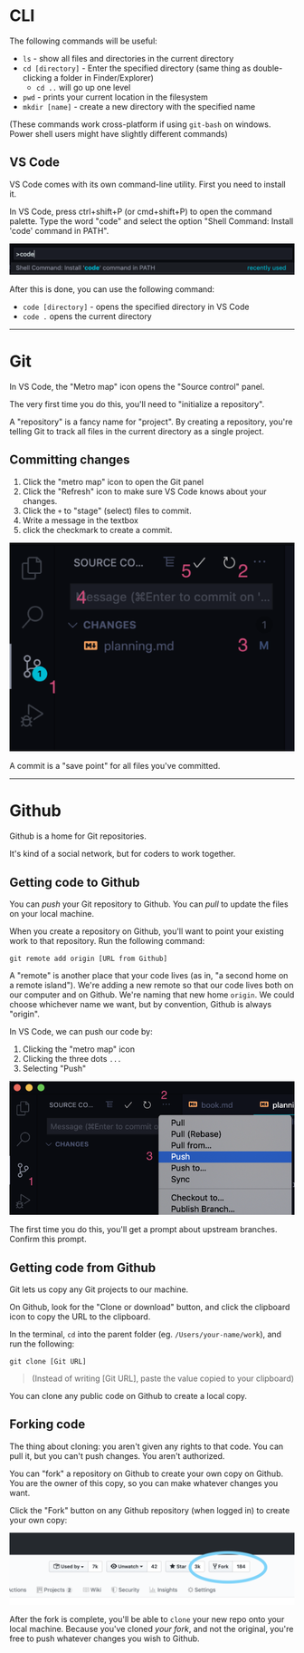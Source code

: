# CLI

The following commands will be useful:

- `ls` - show all files and directories in the current directory
- `cd [directory]` - Enter the specified directory (same thing as double-clicking a folder in Finder/Explorer)
  - `cd ..` will go up one level
- `pwd` - prints your current location in the filesystem
- `mkdir [name]` - create a new directory with the specified name

(These commands work cross-platform if using `git-bash` on windows. Power shell users might have slightly different commands)

## VS Code

VS Code comes with its own command-line utility. First you need to install it.

In VS Code, press ctrl+shift+P (or cmd+shift+P) to open the command palette. Type the word "code" and select the option "Shell Command: Install 'code' command in PATH".

![Code command](./assets/code-command.png)

After this is done, you can use the following command:

- `code [directory]` - opens the specified directory in VS Code
- `code .` opens the current directory

---

# Git

In VS Code, the "Metro map" icon opens the "Source control" panel.

The very first time you do this, you'll need to "initialize a repository".

A "repository" is a fancy name for "project". By creating a repository, you're telling Git to track all files in the current directory as a single project.

## Committing changes

1. Click the "metro map" icon to open the Git panel
2. Click the "Refresh" icon to make sure VS Code knows about your changes.
3. Click the `+` to "stage" (select) files to commit.
4. Write a message in the textbox
5. click the checkmark to create a commit.

![commit](./assets/commit.png)

A commit is a "save point" for all files you've committed.

---

# Github

Github is a home for Git repositories.

It's kind of a social network, but for coders to work together.

## Getting code to Github

You can _push_ your Git repository to Github. You can _pull_ to update the files on your local machine.

When you create a repository on Github, you'll want to point your existing work to that repository. Run the following command:

```
git remote add origin [URL from Github]
```

A "remote" is another place that your code lives (as in, "a second home on a remote island"). We're adding a new remote so that our code lives both on our computer and on Github. We're naming that new home `origin`. We could choose whichever name we want, but by convention, Github is always "origin".

In VS Code, we can push our code by:

1. Clicking the "metro map" icon
2. Clicking the three dots `...`
3. Selecting "Push"

![push](./assets/push.png)

The first time you do this, you'll get a prompt about upstream branches. Confirm this prompt.

## Getting code from Github

Git lets us copy any Git projects to our machine.

On Github, look for the "Clone or download" button, and click the clipboard icon to copy the URL to the clipboard.

In the terminal, `cd` into the parent folder (eg. `/Users/your-name/work`), and run the following:

```
git clone [Git URL]
```

> (Instead of writing [Git URL], paste the value copied to your clipboard)

You can clone any public code on Github to create a local copy.

## Forking code

The thing about cloning: you aren't given any rights to that code. You can pull it, but you can't push changes. You aren't authorized.

You can "fork" a repository on Github to create your own copy on Github. You are the owner of this copy, so you can make whatever changes you want.

Click the "Fork" button on any Github repository (when logged in) to create your own copy:

![Fork](./assets/fork.png)

After the fork is complete, you'll be able to `clone` your new repo onto your local machine. Because you've cloned _your fork_, and not the original, you're free to push whatever changes you wish to Github.
